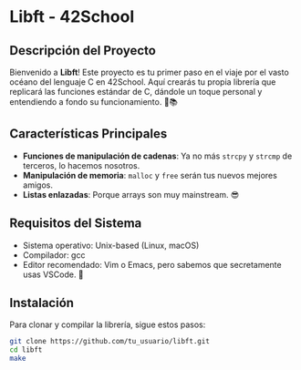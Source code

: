 # Libft - 42School

## Descripción del Proyecto
Bienvenido a **Libft**! Este proyecto es tu primer paso en el viaje por el vasto océano del lenguaje C en 42School. Aquí crearás tu propia librería que replicará las funciones estándar de C, dándole un toque personal y entendiendo a fondo su funcionamiento. 🌊📚

## Características Principales
- **Funciones de manipulación de cadenas**: Ya no más `strcpy` y `strcmp` de terceros, lo hacemos nosotros.
- **Manipulación de memoria**: `malloc` y `free` serán tus nuevos mejores amigos.
- **Listas enlazadas**: Porque arrays son muy mainstream. 😎

## Requisitos del Sistema
- Sistema operativo: Unix-based (Linux, macOS)
- Compilador: gcc
- Editor recomendado: Vim o Emacs, pero sabemos que secretamente usas VSCode. 🤫

## Instalación
Para clonar y compilar la librería, sigue estos pasos:

```bash
git clone https://github.com/tu_usuario/libft.git
cd libft
make
